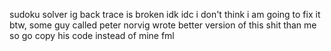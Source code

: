 sudoku solver ig
back trace is broken
idk idc i don't think i am going to fix it
btw, some guy called peter norvig wrote better version of this shit than me
so go copy his code instead of mine
fml
